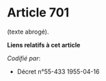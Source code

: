 # Article 701

(texte abrogé).

**Liens relatifs à cet article**

_Codifié par_:

  - Décret n°55-433 1955-04-16
